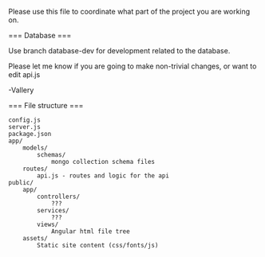 Please use this file to coordinate what part of the project you are working on.



=== Database ===

Use branch database-dev for development related to the database.

Please let me know if you are going to make non-trivial changes, or want to edit api.js

-Vallery



=== File structure ===

	config.js
	server.js
	package.json
	app/
		models/
			schemas/
				mongo collection schema files
		routes/
			api.js - routes and logic for the api
	public/
		app/
			controllers/
				???
			services/
				???
			views/
				Angular html file tree
		assets/
			Static site content (css/fonts/js)
